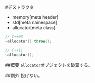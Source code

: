 #デストラクタ
* memory[meta header]
* std[meta namespace]
* allocator[meta class]

```cpp
// C++03
~allocator() throw();

// C++11
~allocator();
```

##概要
`allocator`オブジェクトを破棄する。


##例外
投げない。


